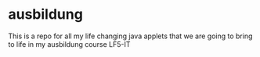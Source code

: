 # ausbildung
This is a repo for all my life changing java applets that we are going to bring to life in my ausbildung course LF5-IT
